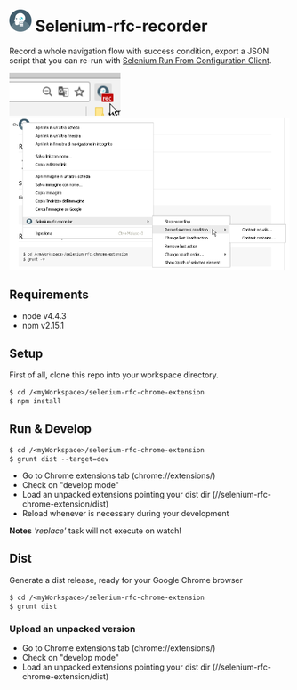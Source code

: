 # <img src="./images/icon.png" width="40"/> Selenium-rfc-recorder

Record a whole navigation flow with success condition, export a JSON script that you can re-run with [Selenium Run From Configuration Client](https://github.com/bitmarte/selenium-rfc-client).

<img src="./images/rec-mode.png" width="200"/>

<img src="./images/ctx-menu.png" width="800"/>

## Requirements
 - node v4.4.3
 - npm v2.15.1

## Setup
First of all, clone this repo into your workspace directory. 

    $ cd /<myWorkspace>/selenium-rfc-chrome-extension
	$ npm install

## Run & Develop

	$ cd /<myWorkspace>/selenium-rfc-chrome-extension
	$ grunt dist --target=dev

 - Go to Chrome extensions tab (chrome://extensions/)
 - Check on "develop mode"
 - Load an unpacked extensions pointing your dist dir (/<myWorkspace>/selenium-rfc-chrome-extension/dist)
 - Reload whenever is necessary during your development

**Notes**
*'replace'* task will not execute on watch!

## Dist

Generate a dist release, ready for your Google Chrome browser

 	$ cd /<myWorkspace>/selenium-rfc-chrome-extension
 	$ grunt dist

### Upload an unpacked version

 - Go to Chrome extensions tab (chrome://extensions/)
 - Check on "develop mode"
 - Load an unpacked extensions pointing your dist dir (/<myWorkspace>/selenium-rfc-chrome-extension/dist)